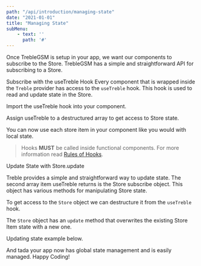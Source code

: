 ```yaml
---
path: "/api/introduction/managing-state"
date: "2021-01-01"
title: "Managing State"
subMenu: 
    - text: ''
      path: '#'
---
```


Once TrebleGSM  is setup in your app, we want our components to subscribe to the Store. TrebleGSM has a simple and straightforward API for subscribing to a Store.

Subscribe with the useTreble Hook
Every component that is wrapped inside the `Treble` provider has access to the `useTreble` hook. This hook is used to read and update state in the Store. 

Import the useTreble hook into your component.


Assign useTreble to a destructured array to get access to Store state.


You can now use each store item in your component like you would with local state.


>Hooks **MUST** be called inside functional components. For more information read [Rules of Hooks](https://reactjs.org/docs/hooks-rules.html).

Update State with Store.update

Treble provides a simple and straightforward way to update state. The second array item useTreble returns is the Store subscribe object. This object has various methods for manipulating Store state.

To get access to the `Store` object we can destructure it from the `useTreble` hook.


The `Store` object has an `update` method that overwrites the existing Store Item state with a new one.

Updating state example below.

And tada your app now has global state management and is easily managed. Happy Coding!


